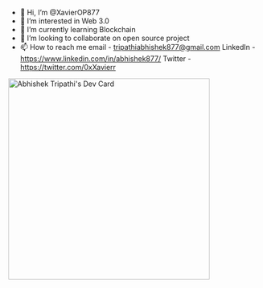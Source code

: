- 👋 Hi, I’m @XavierOP877
- 👀 I’m interested in Web 3.0
- 🌱 I’m currently learning Blockchain
- 💞️ I’m looking to collaborate on open source project
- 📫 How to reach me email - tripathiabhishek877@gmail.com  LinkedIn - https://www.linkedin.com/in/abhishek877/  Twitter - https://twitter.com/0xXavierr

<!---
XavierOP877/XavierOP877 is a ✨ special ✨ repository because its `README.md` (this file) appears on your GitHub profile.
You can click the Preview link to take a look at your changes.
--->

<a href="https://app.daily.dev/0xxavierr"><img src="https://api.daily.dev/devcards/12b5bc0d40444eeeacf1bac8a3b520fd.png?r=bfk" width="400" alt="Abhishek Tripathi's Dev Card"/></a>
